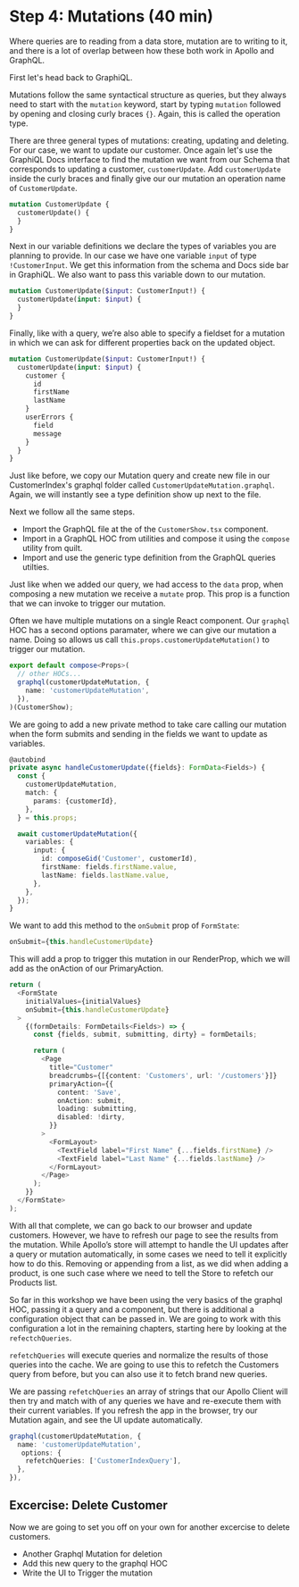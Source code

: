 # Step 4: Mutations (40 min)

Where queries are to reading from a data store, mutation are to writing to it, and there is a lot of overlap between how these both work in Apollo and GraphQL.

First let's head back to GraphiQL.

Mutations follow the same syntactical structure as queries, but they always need to start with the `mutation` keyword, start by typing `mutation` followed by opening and closing curly braces `{}`. Again, this is called the operation type.

There are three general types of mutations: creating, updating and deleting. For our case, we want to update our customer. Once again let's use the GraphiQL Docs interface to find the mutation we want from our Schema that corresponds to updating a customer, `customerUpdate`. Add `customerUpdate` inside the curly braces and finally give our our mutation an operation name of `CustomerUpdate`.

```graphql
mutation CustomerUpdate {
  customerUpdate() {
  }
}
```

Next in our variable definitions we declare the types of variables you are planning to provide. In our case we have one variable `input` of type `!CustomerInput`. We get this information from the schema and Docs side bar in GraphiQL. We also want to pass this variable down to our mutation. 

```graphql
mutation CustomerUpdate($input: CustomerInput!) {
  customerUpdate(input: $input) {
  }
}
```

Finally, like with a query, we’re also able to specify a fieldset for a mutation in which we can ask for different properties back on the updated object.  


```graphql
mutation CustomerUpdate($input: CustomerInput!) {
  customerUpdate(input: $input) {
    customer {
      id
      firstName
      lastName
    }
    userErrors {
      field
      message
    }
  }
}
```

Just like before, we copy our Mutation query and create new file in our CustomerIndex's graphql folder called `CustomerUpdateMutation.graphql`. Again, we will instantly see a type definition show up next to the file.

Next we follow all the same steps.

* Import the GraphQL file at the of the `CustomerShow.tsx` component.
* Import in a GraphQL HOC from utilities and compose it using the `compose` utility from quilt.
* Import and use the generic type definition from the GraphQL queries utilties.

Just like when we added our query, we had access to the `data` prop, when composing a new mutation we receive a `mutate` prop. This prop is a function that we can invoke to trigger our mutation. 

Often we have multiple mutations on a single React component. Our `graphql` HOC has a second options paramater, where we can give our mutation a name. Doing so allows us call `this.props.customerUpdateMutation()` to trigger our mutation. 

```ts
export default compose<Props>(
  // other HOCs...
  graphql(customerUpdateMutation, {
    name: 'customerUpdateMutation',
  }),
)(CustomerShow);
```

We are going to add a new private method to take care calling our mutation when the form submits and sending in the fields we want to update as variables.

```ts
@autobind
private async handleCustomerUpdate({fields}: FormData<Fields>) {
  const {
    customerUpdateMutation,
    match: {
      params: {customerId},
    },
  } = this.props;

  await customerUpdateMutation({
    variables: {
      input: {
        id: composeGid('Customer', customerId),
        firstName: fields.firstName.value,
        lastName: fields.lastName.value,
      },
    },
  });
}
```

We want to add this method to the `onSubmit` prop of `FormState`:

```ts
onSubmit={this.handleCustomerUpdate}
```

This will add a prop to trigger this mutation in our RenderProp, which we will add as the onAction of our PrimaryAction.

```ts
return (
  <FormState
    initialValues={initialValues}
    onSubmit={this.handleCustomerUpdate}
  >
    {(formDetails: FormDetails<Fields>) => {
      const {fields, submit, submitting, dirty} = formDetails;

      return (
        <Page
          title="Customer"
          breadcrumbs={[{content: 'Customers', url: '/customers'}]}
          primaryAction={{
            content: 'Save',
            onAction: submit,
            loading: submitting,
            disabled: !dirty,
          }}
        >
          <FormLayout>
            <TextField label="First Name" {...fields.firstName} />
            <TextField label="Last Name" {...fields.lastName} />
          </FormLayout>
        </Page>
      );
    }}
  </FormState>
);
```

With all that complete, we can go back to our browser and update customers. However, we have to refresh our page to see the results from the mutation. While Apollo’s store will attempt to handle the UI updates after a query or mutation automatically, in some cases we need to tell it explicitly how to do this. Removing or appending from a list, as we did when adding a product, is one such case where we need to tell the Store to refetch our Products list.

So far in this workshop we have been using the very basics of the graphql HOC, passing it a query and a component, but there is additional a configuration object that can be passed in. We are going to work with this configuration a lot in the remaining chapters, starting here by looking at the `refectchQueries`.

`refetchQueries` will execute queries and normalize the results of those queries into the cache. We are going to use this to refetch the Customers query from before, but you can also use it to fetch brand new queries.

We are passing `refetchQueries` an array of strings that our Apollo Client will then try and match with of any queries we have and re-execute them with their current variables. If you refresh the app in the browser, try our Mutation again, and see the UI update automatically.

```ts
graphql(customerUpdateMutation, {
  name: 'customerUpdateMutation',
   options: {
    refetchQueries: ['CustomerIndexQuery'],
  },
}),
```


## Excercise: Delete Customer

Now we are going to set you off on your own for another excercise to delete customers.

* Another Graphql Mutation for deletion
* Add this new query to the graphql HOC
* Write the UI to Trigger the mutation



